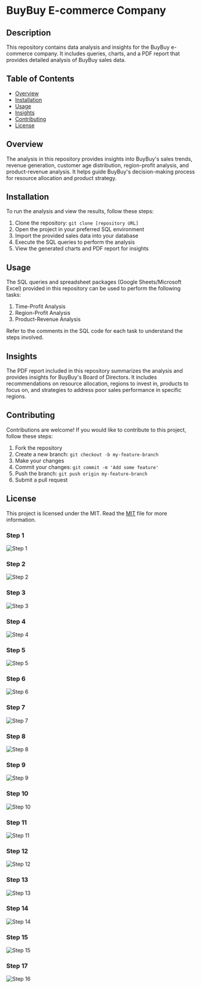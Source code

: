 <!DOCTYPE html>
<html>
<head>
</head>
<body>
  <h1>BuyBuy E-commerce Company</h1>
  
  <h2>Description</h2>
  <p>This repository contains data analysis and insights for the BuyBuy e-commerce company. It includes queries, charts, and a PDF report that provides detailed analysis of BuyBuy sales data.</p>
  
  <h2>Table of Contents</h2>
  <ul>
    <li><a href="#overview">Overview</a></li>
    <li><a href="#installation">Installation</a></li>
    <li><a href="#usage">Usage</a></li>
    <li><a href="#insights">Insights</a></li>
    <li><a href="#contributing">Contributing</a></li>
    <li><a href="#license">License</a></li>
  </ul>
  
  <h2>Overview</h2>
  <p>The analysis in this repository provides insights into BuyBuy's sales trends, revenue generation, customer age distribution, region-profit analysis, and product-revenue analysis. It helps guide BuyBuy's decision-making process for resource allocation and product strategy.</p>
  
  <h2>Installation</h2>
  <p>To run the analysis and view the results, follow these steps:</p>
  <ol>
    <li>Clone the repository: <code>git clone [repository URL]</code></li>
    <li>Open the project in your preferred SQL environment</li>
    <li>Import the provided sales data into your database</li>
    <li>Execute the SQL queries to perform the analysis</li>
    <li>View the generated charts and PDF report for insights</li>
  </ol>
  
  <h2>Usage</h2>
  <p>The SQL queries and spreadsheet packages (Google Sheets/Microsoft Excel) provided in this repository can be used to perform the following tasks:</p>
  <ol>
    <li>Time-Profit Analysis</li>
    <li>Region-Profit Analysis</li>
    <li>Product-Revenue Analysis</li>
  </ol>
  <p>Refer to the comments in the SQL code for each task to understand the steps involved.</p>
  
  <h2>Insights</h2>
  <p>The PDF report included in this repository summarizes the analysis and provides insights for BuyBuy's Board of Directors. It includes recommendations on resource allocation, regions to invest in, products to focus on, and strategies to address poor sales performance in specific regions.</p>
  
  <h2>Contributing</h2>
  <p>Contributions are welcome! If you would like to contribute to this project, follow these steps:</p>
  <ol>
    <li>Fork the repository</li>
    <li>Create a new branch: <code>git checkout -b my-feature-branch</code></li>
    <li>Make your changes</li>
    <li>Commit your changes: <code>git commit -m 'Add some feature'</code></li>
    <li>Push the branch: <code>git push origin my-feature-branch</code></li>
    <li>Submit a pull request</li>
  </ol>
  
  <h2>License</h2>
  <p>This project is licensed under the MIT. Read the <a href="MIT">MIT</a> file for more information.</p>
</body>
</html>

### Step 1 ###
![Step 1](https://github.com/elfeenah/BuyBuy-E-commerce-Company/assets/111433655/22ed14b7-4fd4-4517-ad61-2ae329ff9c1f)

### Step 2 ###
![Step 2](https://github.com/elfeenah/BuyBuy-E-commerce-Company/assets/111433655/00dffd68-a038-472f-8607-796c5a290efc)

### Step 3 ####
![Step 3](https://github.com/elfeenah/BuyBuy-E-commerce-Company/assets/111433655/f9601e29-50a9-46cf-919a-d8b778880e6a)

### Step 4 ####
![Step 4](https://github.com/elfeenah/BuyBuy-E-commerce-Company/assets/111433655/5588d913-ef55-4a93-a459-34b5dc26ba55)

### Step 5 ###
![Step 5](https://github.com/elfeenah/BuyBuy-E-commerce-Company/assets/111433655/4ed20740-a053-4140-9734-b9417b689128)

### Step 6 ###
![Step 6](https://github.com/elfeenah/BuyBuy-E-commerce-Company/assets/111433655/27a93edb-9c0e-4675-b5b2-27f84e7c4466)

### Step 7 ###
![Step 7](https://github.com/elfeenah/BuyBuy-E-commerce-Company/assets/111433655/7acb6173-bd0b-4a46-9be2-122c35f8fbae)

### Step 8 ###
![Step 8](https://github.com/elfeenah/BuyBuy-E-commerce-Company/assets/111433655/fbf3c71f-63b3-4aac-95ac-d35943d69f79)

### Step 9 ###
![Step 9](https://github.com/elfeenah/BuyBuy-E-commerce-Company/assets/111433655/7f0049e8-732a-463f-bb13-a83429949987)

### Step 10 ###
![Step 10](https://github.com/elfeenah/BuyBuy-E-commerce-Company/assets/111433655/4aee861c-4ac8-4f2f-8c15-5a502a48077d)

### Step 11 ###
![Step 11](https://github.com/elfeenah/BuyBuy-E-commerce-Company/assets/111433655/d27397ac-434d-4698-9235-d6614366b7f2)

### Step 12 ###
![Step 12](https://github.com/elfeenah/BuyBuy-E-commerce-Company/assets/111433655/60db83e6-20ef-4d5e-8c3a-773b53e2fe28)

### Step 13 ###
![Step 13](https://github.com/elfeenah/BuyBuy-E-commerce-Company/assets/111433655/3c5f8f6a-7442-4962-993f-38b0dd4e6fca)

### Step 14 ###
![Step 14](https://github.com/elfeenah/BuyBuy-E-commerce-Company/assets/111433655/7673ea92-edac-4fd2-b55a-0be1d4c3cff7)

### Step 15 ###
![Step 15](https://github.com/elfeenah/BuyBuy-E-commerce-Company/assets/111433655/d5de0aaf-a2bb-4b1e-b717-4a648cfce3db)

### Step 17 ###
![Step 16](https://github.com/elfeenah/BuyBuy-E-commerce-Company/assets/111433655/5a26cd6e-b323-48e4-aab0-edf1c4487328)

